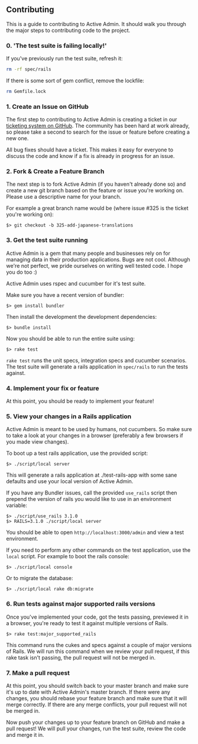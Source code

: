 ## Contributing

This is a guide to contributing to Active Admin. It should walk you through the
major steps to contributing code to the project.

### 0. 'The test suite is failing locally!'

If you've previously run the test suite, refresh it:

```sh
rm -rf spec/rails
```

If there is some sort of gem conflict, remove the lockfile:
```sh
rm Gemfile.lock
```

### 1. Create an Issue on GitHub

The first step to contributing to Active Admin is creating a ticket in our
[ticketing system on GitHub](https://github.com/gregbell/active_admin/issues).
The community has been hard at work already, so please take a second to search
for the issue or feature before creating a new one.

All bug fixes should have a ticket. This makes it easy for everyone
to discuss the code and know if a fix is already in progress for an issue.


### 2. Fork & Create a Feature Branch

The next step is to fork Active Admin (if you haven't already done so) and
create a new git branch based on the feature or issue you're working on. Please
use a descriptive name for your branch.

For example a great branch name would be (where issue #325 is the ticket you're
working on):

    $> git checkout -b 325-add-japanese-translations


### 3. Get the test suite running

Active Admin is a gem that many people and businesses rely on for managing data
in their production applications. Bugs are not cool. Although we're not perfect,
we pride ourselves on writing well tested code. I hope you do too :)

Active Admin uses rspec and cucumber for it's test suite.

Make sure you have a recent version of bundler:

    $> gem install bundler

Then install the development the development dependencies:

    $> bundle install

Now you should be able to run the entire suite using:

    $> rake test

`rake test` runs the unit specs, integration specs and cucumber scenarios. The
test suite will generate a rails application in `spec/rails` to run the tests
against.


### 4. Implement your fix or feature

At this point, you should be ready to implement your feature!


### 5. View your changes in a Rails application

Active Admin is meant to be used by humans, not cucumbers. So make sure to take
a look at your changes in a browser (preferably a few browsers if you made view
changes).

To boot up a test rails application, use the provided script:

    $> ./script/local server

This will generate a rails application at ./test-rails-app with some sane
defaults and use your local version of Active Admin.

If you have any Bundler issues, call the provided `use_rails` script then prepend
the version of rails you would like to use in an environment variable:

    $> ./script/use_rails 3.1.0
    $> RAILS=3.1.0 ./script/local server

You should be able to open `http://localhost:3000/admin` and view a test
environment.

If you need to perform any other commands on the test application, use the
`local` script. For example to boot the rails console:

    $> ./script/local console

Or to migrate the database:

    $> ./script/local rake db:migrate


### 6. Run tests against major supported rails versions

Once you've implemented your code, got the tests passing, previewed it in a
browser, you're ready to test it against multiple versions of Rails.

    $> rake test:major_supported_rails

This command runs the cukes and specs against a couple of major versions of
Rails.  We will run this command when we review your pull request, if this
rake task isn't passing, the pull request will not be merged in.


### 7. Make a pull request

At this point, you should switch back to your master branch and make sure it's
up to date with Active Admin's master branch. If there were any changes, you
should rebase your feature branch and make sure that it will merge correctly. If
there are any merge conflicts, your pull request will not be merged in.

Now push your changes up to your feature branch on GitHub and make a pull request!
We will pull your changes, run the test suite, review the code and merge it in.
